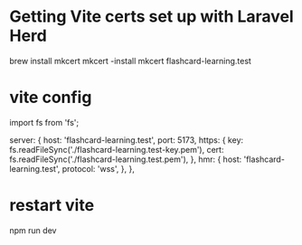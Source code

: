 # Getting Vite certs set up with Laravel Herd

brew install mkcert
mkcert -install
mkcert flashcard-learning.test

# vite config
import fs from 'fs';

server: {
  host: 'flashcard-learning.test',
  port: 5173,
  https: {
    key: fs.readFileSync('./flashcard-learning.test-key.pem'),
    cert: fs.readFileSync('./flashcard-learning.test.pem'),
  },
  hmr: {
    host: 'flashcard-learning.test',
    protocol: 'wss',
  },
},

# restart vite
npm run dev
